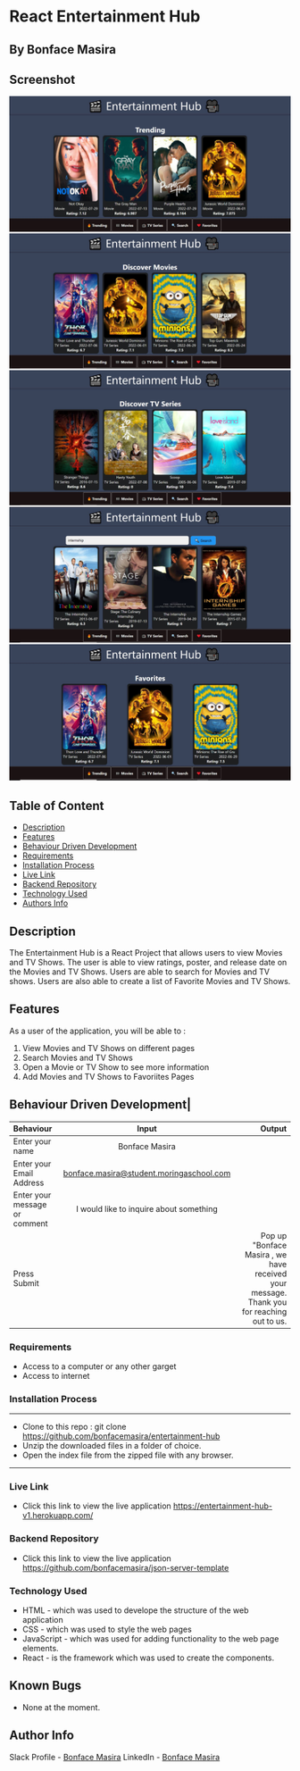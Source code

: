 # React Entertainment Hub
 ## By Bonface Masira
## Screenshot
 ![image](./src/images/screenshot1.JPG)
 ![image](./src/images/screenshot2.JPG)
 ![image](./src/images/screenshot3.JPG)
 ![image](./src/images/screenshot4.JPG)
 ![image](./src/images/screenshot5.JPG)

 ## Table of Content
 - [Description](#description)
 - [Features](#features)
 - [Behaviour Driven Development](#Behaviour-Driven-Development)
 - [Requirements](#requirements)
 - [Installation Process](#installation-Process)
 - [Live Link](#Live-Link)
 - [Backend Repository](#backend-repository)
 - [Technology  Used](#technology-Used)
 - [Authors Info](#Authors-Info)

## Description

The Entertainment Hub  is a React Project that allows users to view Movies and TV Shows. The user is able to view ratings, poster, and release date on the Movies and TV Shows. Users are able to search for Movies and TV shows. Users are also able to create a list of Favorite Movies and TV Shows.

## Features
As a user of the application, you will be able to :
1. View Movies and TV Shows on different pages
2. Search Movies and TV Shows
3. Open a Movie or TV Show to see more information
4. Add Movies and TV Shows to Favoriites Pages

## Behaviour Driven Development|
| Behaviour      | Input        | Output       |
| :------------- | :----------: | -----------: |
|  Enter your name  |   Bonface Masira |     |
| Enter your Email Address  | bonface.masira@student.moringaschool.com |   |
| Enter your message or comment   |  I would like to inquire about something     |     |
| Press Submit|     |Pop up "Bonface Masira , we have received your message. Thank you for reaching out to us.|

 ###  Requirements
 * Access to  a computer or any other garget
 * Access to internet

 ### Installation Process
 ****
* Clone to this repo : git clone https://github.com/bonfacemasira/entertainment-hub
* Unzip the downloaded files in a folder of choice.
* Open the index file from the zipped file with any browser.
 ****

### Live Link
- Click this link to view the live application https://entertainment-hub-v1.herokuapp.com/

### Backend Repository
- Click this link to view the live application https://github.com/bonfacemasira/json-server-template

### Technology  Used
* HTML - which was used to develope the structure of the web application
* CSS - which was used to style the web pages
* JavaScript - which was used for adding functionality to the web page elements.
* React - is the framework which was used to create the components.

## Known Bugs
* None at the moment.

## Author Info
Slack Profile - [Bonface Masira](https://app.slack.com/client/T0101L740P4/C010E0J8BRA/user_profile/U03DNHF0QKA)
LinkedIn - [Bonface Masira](https://www.linkedin.com/in/bonface-masira-975447a4)